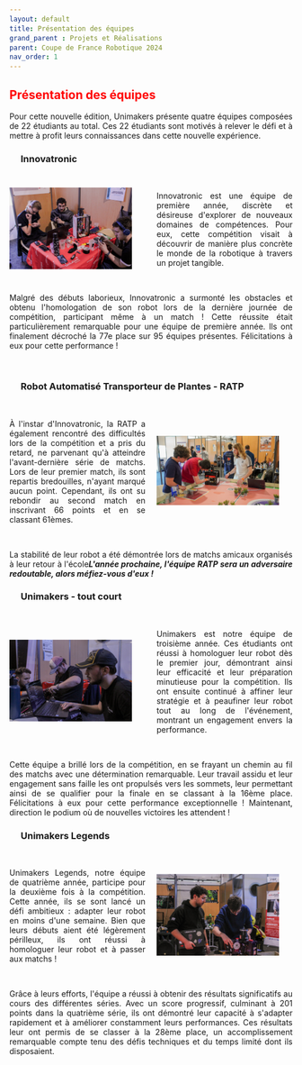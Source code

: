 ```yaml
---
layout: default
title: Présentation des équipes
grand_parent : Projets et Réalisations
parent: Coupe de France Robotique 2024
nav_order: 1
---
```


<h2 style="color: red;"><strong>Présentation des équipes</strong></h2>

<p align="justify">Pour cette nouvelle édition, Unimakers présente quatre équipes composées de 22 étudiants au total. Ces 22 étudiants sont motivés à relever le défi et à mettre à profit leurs connaissances dans cette nouvelle expérience.</p>

<h3 style="margin-left: 20px;">Innovatronic</h3>

<br>

<div style="display: flex; justify-content: center; align-items: center;">
    <div style="flex: 1; margin-right: 10px;">
        <img src="../../../images/IMG_5813.jpg" alt="Image de l'équipe Innovatronic" style="width: 90%; height: auto;">
    </div>
    <div style="flex: 1; margin-left: 10px;">
    <p align="justify">Innovatronic est une équipe de première année, discrète et désireuse d'explorer de nouveaux domaines de compétences. Pour eux, cette compétition visait à découvrir de manière plus concrète le monde de la robotique à travers un projet tangible.</p>
    </div>
</div>
<br>

<p align="justify">Malgré des débuts laborieux, Innovatronic a surmonté les obstacles et obtenu l'homologation de son robot lors de la dernière journée de compétition, participant même à un match ! Cette réussite était particulièrement remarquable pour une équipe de première année. Ils ont finalement décroché la 77e place sur 95 équipes présentes. Félicitations à eux pour cette performance !</p>

<br>

<h3 style="margin-left: 20px;">Robot Automatisé Transporteur de Plantes - RATP</h3>

<br>

<div style="display: flex; justify-content: center; align-items: center;">
    <div style="flex: 1; margin-right: 10px;">
        <p align="justify"><p align="justify">À l'instar d'Innovatronic, la RATP a également rencontré des difficultés lors de la compétition et a pris du retard, ne parvenant qu'à atteindre l'avant-dernière série de matchs. Lors de leur premier match, ils sont repartis bredouilles, n'ayant marqué aucun point. Cependant, ils ont su rebondir au second match en inscrivant 66 points et en se classant 61èmes.</p>
    </div>
    <div style="flex: 1; margin-left: 10px;">
        <img src="../../../images/DSC08110.jpg" alt="Image de RATPc" style="width: 90%; height: auto;">
    </div>
</div>
<br>

<p align="justify"> La stabilité de leur robot a été démontrée lors de matchs amicaux organisés à leur retour à l'école<em><strong>L'année prochaine, l'équipe RATP sera un adversaire redoutable, alors méfiez-vous d'eux !</strong></em><p>

<h3 style="margin-left: 20px;">Unimakers - tout court</h3>

<br>

<div style="display: flex; justify-content: center; align-items: center;">
    <div style="flex: 1; margin-right: 10px;">
        <img src="../../../images/IMG_5804.jpg" alt="Image de l'équipe Innovatronic" style="width: 90%; height: auto;">
    </div>
    <div style="flex: 1; margin-left: 10px;">
    <p align="justify">Unimakers est notre équipe de troisième année. Ces étudiants ont réussi à homologuer leur robot dès le premier jour, démontrant ainsi leur efficacité et leur préparation minutieuse pour la compétition. Ils ont ensuite continué à affiner leur stratégie et à peaufiner leur robot tout au long de l'événement, montrant un engagement envers la performance.
    </p>
    </div>
</div>
<br>

<p align="justify">Cette équipe a brillé lors de la compétition, en se frayant un chemin au fil des matchs avec une détermination remarquable. Leur travail assidu et leur engagement sans faille les ont propulsés vers les sommets, leur permettant ainsi de se qualifier pour la finale en se classant à la 16ème place. Félicitations à eux pour cette performance exceptionnelle ! Maintenant, direction le podium où de nouvelles victoires les attendent !</p>

<h3 style="margin-left: 20px;">Unimakers Legends</h3>

<br>

<div style="display: flex; justify-content: center; align-items: center;">
    <div style="flex: 1; margin-right: 10px;">
        <p align="justify">Unimakers Legends, notre équipe de quatrième année, participe pour la deuxième fois à la compétition. Cette année, ils se sont lancé un défi ambitieux : adapter leur robot en moins d'une semaine. Bien que leurs débuts aient été légèrement périlleux, ils ont réussi à homologuer leur robot et à passer aux matchs !</p>
    </div>
    <div style="flex: 1; margin-left: 10px;">
        <img src="../../../images/IMG_5777.jpg" alt="Image de RATPc" style="width: 90%; height: auto;">
    </div>
</div>
<br>

<p align="justify">Grâce à leurs efforts, l'équipe a réussi à obtenir des résultats significatifs au cours des différentes séries. Avec un score progressif, culminant à 201 points dans la quatrième série, ils ont démontré leur capacité à s'adapter rapidement et à améliorer constamment leurs performances. Ces résultats leur ont permis de se classer à la 28ème place, un accomplissement remarquable compte tenu des défis techniques et du temps limité dont ils disposaient.</p>